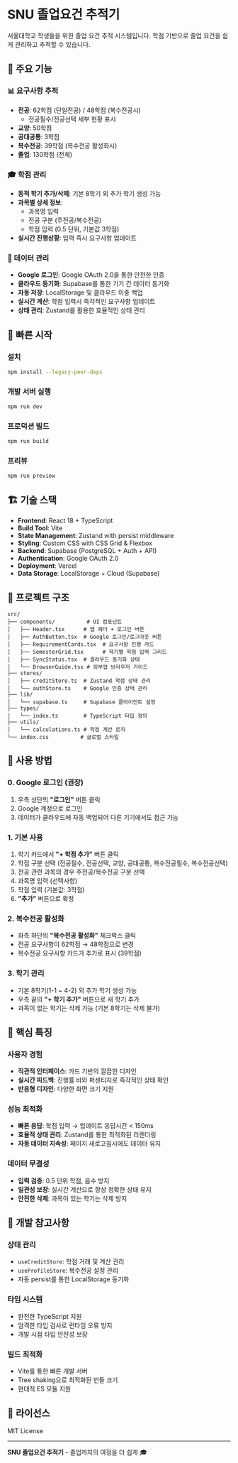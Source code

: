 # SNU 졸업요건 추적기

서울대학교 학생들을 위한 졸업 요건 추적 시스템입니다. 학점 기반으로 졸업 요건을 쉽게 관리하고 추적할 수 있습니다.

## 🎯 주요 기능

### 📊 요구사항 추적
- **전공**: 62학점 (단일전공) / 48학점 (복수전공시)
  - 전공필수/전공선택 세부 현황 표시
- **교양**: 50학점
- **공대공통**: 3학점
- **복수전공**: 39학점 (복수전공 활성화시)
- **졸업**: 130학점 (전체)

### 🎓 학점 관리
- **동적 학기 추가/삭제**: 기본 8학기 외 추가 학기 생성 가능
- **과목별 상세 정보**:
  - 과목명 입력
  - 전공 구분 (주전공/복수전공)
  - 학점 입력 (0.5 단위, 기본값 3학점)
- **실시간 진행상황**: 입력 즉시 요구사항 업데이트

### 💾 데이터 관리
- **Google 로그인**: Google OAuth 2.0을 통한 안전한 인증
- **클라우드 동기화**: Supabase를 통한 기기 간 데이터 동기화
- **자동 저장**: LocalStorage 및 클라우드 이중 백업
- **실시간 계산**: 학점 입력시 즉각적인 요구사항 업데이트
- **상태 관리**: Zustand를 활용한 효율적인 상태 관리

## 🚀 빠른 시작

### 설치
```bash
npm install --legacy-peer-deps
```

### 개발 서버 실행
```bash
npm run dev
```

### 프로덕션 빌드
```bash
npm run build
```

### 프리뷰
```bash
npm run preview
```

## 🏗️ 기술 스택

- **Frontend**: React 18 + TypeScript
- **Build Tool**: Vite
- **State Management**: Zustand with persist middleware
- **Styling**: Custom CSS with CSS Grid & Flexbox
- **Backend**: Supabase (PostgreSQL + Auth + API)
- **Authentication**: Google OAuth 2.0
- **Deployment**: Vercel
- **Data Storage**: LocalStorage + Cloud (Supabase)

## 📁 프로젝트 구조

```
src/
├── components/          # UI 컴포넌트
│   ├── Header.tsx      # 앱 헤더 + 로그인 버튼
│   ├── AuthButton.tsx  # Google 로그인/로그아웃 버튼
│   ├── RequirementCards.tsx  # 요구사항 진행 카드
│   ├── SemesterGrid.tsx      # 학기별 학점 입력 그리드
│   ├── SyncStatus.tsx  # 클라우드 동기화 상태
│   └── BrowserGuide.tsx # 외부앱 브라우저 가이드
├── stores/
│   ├── creditStore.ts  # Zustand 학점 상태 관리
│   └── authStore.ts    # Google 인증 상태 관리
├── lib/
│   └── supabase.ts     # Supabase 클라이언트 설정
├── types/
│   └── index.ts        # TypeScript 타입 정의
├── utils/
│   └── calculations.ts # 학점 계산 로직
└── index.css          # 글로벌 스타일
```

## 📖 사용 방법

### 0. Google 로그인 (권장)
1. 우측 상단의 **"로그인"** 버튼 클릭
2. Google 계정으로 로그인
3. 데이터가 클라우드에 자동 백업되어 다른 기기에서도 접근 가능

### 1. 기본 사용
1. 학기 카드에서 **"+ 학점 추가"** 버튼 클릭
2. 학점 구분 선택 (전공필수, 전공선택, 교양, 공대공통, 복수전공필수, 복수전공선택)
3. 전공 관련 과목의 경우 주전공/복수전공 구분 선택
4. 과목명 입력 (선택사항)
5. 학점 입력 (기본값: 3학점)
6. **"추가"** 버튼으로 확정

### 2. 복수전공 활성화
- 좌측 하단의 **"복수전공 활성화"** 체크박스 클릭
- 전공 요구사항이 62학점 → 48학점으로 변경
- 복수전공 요구사항 카드가 추가로 표시 (39학점)

### 3. 학기 관리
- 기본 8학기(1-1 ~ 4-2) 외 추가 학기 생성 가능
- 우측 끝의 **"+ 학기 추가"** 버튼으로 새 학기 추가
- 과목이 없는 학기는 삭제 가능 (기본 8학기는 삭제 불가)

## 🎨 핵심 특징

### 사용자 경험
- **직관적 인터페이스**: 카드 기반의 깔끔한 디자인
- **실시간 피드백**: 진행률 바와 퍼센티지로 즉각적인 상태 확인
- **반응형 디자인**: 다양한 화면 크기 지원

### 성능 최적화
- **빠른 응답**: 학점 입력 → 업데이트 응답시간 < 150ms
- **효율적 상태 관리**: Zustand를 통한 최적화된 리렌더링
- **자동 데이터 지속성**: 페이지 새로고침시에도 데이터 유지

### 데이터 무결성
- **입력 검증**: 0.5 단위 학점, 음수 방지
- **일관성 보장**: 실시간 계산으로 항상 정확한 상태 유지
- **안전한 삭제**: 과목이 있는 학기는 삭제 방지

## 🔧 개발 참고사항

### 상태 관리
- `useCreditStore`: 학점 거래 및 계산 관리
- `useProfileStore`: 복수전공 설정 관리
- 자동 persist를 통한 LocalStorage 동기화

### 타입 시스템
- 완전한 TypeScript 지원
- 엄격한 타입 검사로 런타임 오류 방지
- 개발 시점 타입 안전성 보장

### 빌드 최적화
- Vite를 통한 빠른 개발 서버
- Tree shaking으로 최적화된 번들 크기
- 현대적 ES 모듈 지원

## 📄 라이선스

MIT License

---

**SNU 졸업요건 추적기** - 졸업까지의 여정을 더 쉽게 🎓
